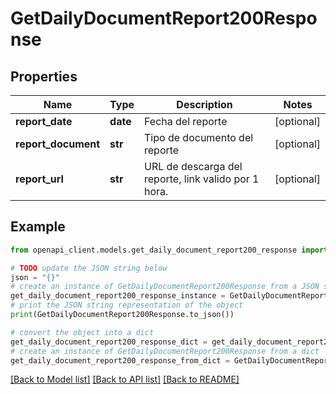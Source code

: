 # GetDailyDocumentReport200Response


## Properties

Name | Type | Description | Notes
------------ | ------------- | ------------- | -------------
**report_date** | **date** | Fecha del reporte | [optional] 
**report_document** | **str** | Tipo de documento del reporte | [optional] 
**report_url** | **str** | URL de descarga del reporte, link valido por 1 hora. | [optional] 

## Example

```python
from openapi_client.models.get_daily_document_report200_response import GetDailyDocumentReport200Response

# TODO update the JSON string below
json = "{}"
# create an instance of GetDailyDocumentReport200Response from a JSON string
get_daily_document_report200_response_instance = GetDailyDocumentReport200Response.from_json(json)
# print the JSON string representation of the object
print(GetDailyDocumentReport200Response.to_json())

# convert the object into a dict
get_daily_document_report200_response_dict = get_daily_document_report200_response_instance.to_dict()
# create an instance of GetDailyDocumentReport200Response from a dict
get_daily_document_report200_response_from_dict = GetDailyDocumentReport200Response.from_dict(get_daily_document_report200_response_dict)
```
[[Back to Model list]](../README.md#documentation-for-models) [[Back to API list]](../README.md#documentation-for-api-endpoints) [[Back to README]](../README.md)


